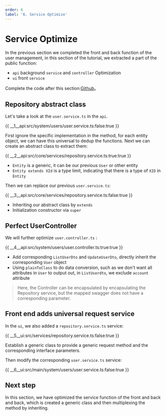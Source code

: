 ```yaml
---
order: 6
label: '6. Service Optimize'
---
```


# Service Optimize

In the previous section we completed the front and back function of the user management, in this section of the tutorial, we extracted a part of the public function:

- `api` background `service` and `controller` Optimization
- `ui` front `service`

Complete the code after this section:<a href="https://github.com/NG-NEST/ng-nest-examples/tree/master/RBAC/6-service-optimize" target="_blank">Github</a>。

## Repository abstract class

Let's take a look at the `user.service.ts` in the `api`.

{{ __1\__api:src/system/users/user.service.ts:false:true }}

First ignore the specific implementation in the method, for each entity object, we can have this universal to dedup the functions. Next we can create an abstract class to extract them:

{{ __2\__api:src/core/services/repository.service.ts:true:true }}

- `Entity` is a generic, it can be our previous `User` or other entity
- `Entity extends XId` is a type limit, indicating that there is a type of `XID` in `Entity`

Then we can replace our previous `user.service.ts`:

{{ __3\__api:src/core/services/repository.service.ts:false:true }}

- Inheriting our abstract class by `extends`
- Initialization constructor via `super`

## Perfect UserController

We will further optimize `user.controller.ts` :

{{ __4\__api:src/system/users/user.controller.ts:true:true }}

- Add corresponding `ListUserDto` and `UpdateUserDto`, directly inherit the corresponding `User` object
- Using `plainToClass` to do data conversion, such as we don't want all attributes in `User` to output out, in `ListUserdto`, we exclude `account` attribute

> Here, the Controller can be encapsulated by encapsulating the Repository service, but the mapped swagger does not have a corresponding parameter.

## Front end adds universal request service

In the `ui`, we also added a `repository.service.ts` service:

{{ __5\__ui:src/services/repository.service.ts:false:true }}

Establish a generic class to provide a generic request method and the corresponding interface parameters.

Then modify the corresponding `user.service.ts` service:

{{ __6\__ui:src/main/system/users/user.service.ts:false:true }}

## Next step

In this section, we have optimized the service function of the front and back and back, which is created a generic class and then multiplexing the method by inheriting.
